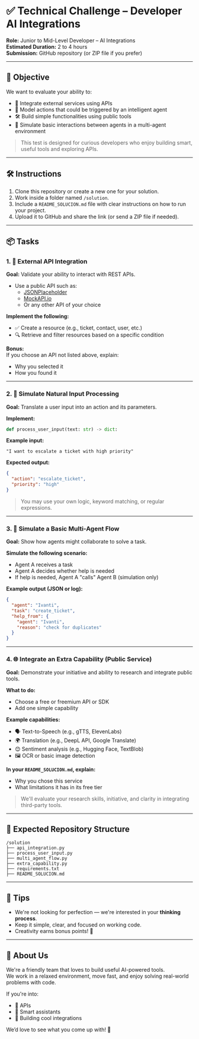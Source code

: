 # ✅ Technical Challenge – Developer AI Integrations

**Role:** Junior to Mid-Level Developer – AI Integrations  
**Estimated Duration:** 2 to 4 hours  
**Submission:** GitHub repository (or ZIP file if you prefer)

---

## 🎯 Objective

We want to evaluate your ability to:

- 🔌 Integrate external services using APIs  
- 🧠 Model actions that could be triggered by an intelligent agent  
- 🛠 Build simple functionalities using public tools  
- 🤖 Simulate basic interactions between agents in a multi-agent environment  

> This test is designed for curious developers who enjoy building smart, useful tools and exploring APIs.

---

## 🛠 Instructions

1. Clone this repository or create a new one for your solution.
2. Work inside a folder named `/solution`.
3. Include a `README_SOLUCION.md` file with clear instructions on how to run your project.
4. Upload it to GitHub and share the link (or send a ZIP file if needed).

---

## 📦 Tasks

### 1. 🔗 External API Integration

**Goal:** Validate your ability to interact with REST APIs.

- Use a public API such as:
  - [JSONPlaceholder](https://jsonplaceholder.typicode.com/)
  - [MockAPI.io](https://mockapi.io/)
  - Or any other API of your choice

**Implement the following:**

- ✅ Create a resource (e.g., ticket, contact, user, etc.)
- 🔍 Retrieve and filter resources based on a specific condition

**Bonus:**  
If you choose an API not listed above, explain:
- Why you selected it  
- How you found it

---

### 2. 🤖 Simulate Natural Input Processing

**Goal:** Translate a user input into an action and its parameters.

**Implement:**

```python
def process_user_input(text: str) -> dict:
```

**Example input:**

```
"I want to escalate a ticket with high priority"
```

**Expected output:**

```json
{
  "action": "escalate_ticket",
  "priority": "high"
}
```

> You may use your own logic, keyword matching, or regular expressions.

---

### 3. 🔁 Simulate a Basic Multi-Agent Flow

**Goal:** Show how agents might collaborate to solve a task.

**Simulate the following scenario:**

- Agent A receives a task
- Agent A decides whether help is needed
- If help is needed, Agent A "calls" Agent B (simulation only)

**Example output (JSON or log):**

```json
{
  "agent": "Ivanti",
  "task": "create_ticket",
  "help_from": {
    "agent": "Ivanti",
    "reason": "check for duplicates"
  }
}
```

---

### 4. 🌐 Integrate an Extra Capability (Public Service)

**Goal:** Demonstrate your initiative and ability to research and integrate public tools.

**What to do:**

- Choose a free or freemium API or SDK
- Add one simple capability

**Example capabilities:**

- 🗣 Text-to-Speech (e.g., gTTS, ElevenLabs)
- 🌍 Translation (e.g., DeepL API, Google Translate)
- 😊 Sentiment analysis (e.g., Hugging Face, TextBlob)
- 🖼 OCR or basic image detection

**In your `README_SOLUCION.md`, explain:**

- Why you chose this service  
- What limitations it has in its free tier  

> We'll evaluate your research skills, initiative, and clarity in integrating third-party tools.

---

## 📁 Expected Repository Structure

```
/solution
├── api_integration.py
├── process_user_input.py
├── multi_agent_flow.py
├── extra_capability.py
├── requirements.txt
├── README_SOLUCION.md
```

---

## 🧠 Tips

- We're not looking for perfection — we're interested in your **thinking process**.
- Keep it simple, clear, and focused on working code.
- Creativity earns bonus points! 🎁

---

## 🤝 About Us

We're a friendly team that loves to build useful AI-powered tools.  
We work in a relaxed environment, move fast, and enjoy solving real-world problems with code.

If you're into:
- 🔗 APIs
- 🤖 Smart assistants
- 🧩 Building cool integrations

We’d love to see what you come up with! 🚀
